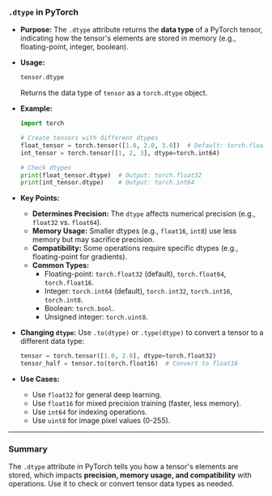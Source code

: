 

### **`.dtype` in PyTorch**

- **Purpose:** The `.dtype` attribute returns the **data type** of a PyTorch tensor, indicating how the tensor's elements are stored in memory (e.g., floating-point, integer, boolean).

- **Usage:**
  ```python
  tensor.dtype
  ```
  Returns the data type of `tensor` as a `torch.dtype` object.

- **Example:**
  ```python
  import torch

  # Create tensors with different dtypes
  float_tensor = torch.tensor([1.0, 2.0, 3.0])  # Default: torch.float32
  int_tensor = torch.tensor([1, 2, 3], dtype=torch.int64)

  # Check dtypes
  print(float_tensor.dtype)  # Output: torch.float32
  print(int_tensor.dtype)    # Output: torch.int64
  ```

- **Key Points:**
  - **Determines Precision:** The `dtype` affects numerical precision (e.g., `float32` vs. `float64`).
  - **Memory Usage:** Smaller dtypes (e.g., `float16`, `int8`) use less memory but may sacrifice precision.
  - **Compatibility:** Some operations require specific dtypes (e.g., floating-point for gradients).
  - **Common Types:**
    - Floating-point: `torch.float32` (default), `torch.float64`, `torch.float16`.
    - Integer: `torch.int64` (default), `torch.int32`, `torch.int16`, `torch.int8`.
    - Boolean: `torch.bool`.
    - Unsigned integer: `torch.uint8`.

- **Changing `dtype`:**
  Use `.to(dtype)` or `.type(dtype)` to convert a tensor to a different data type:
  ```python
  tensor = torch.tensor([1.0, 2.0], dtype=torch.float32)
  tensor_half = tensor.to(torch.float16)  # Convert to float16
  ```

- **Use Cases:**
  - Use `float32` for general deep learning.
  - Use `float16` for mixed precision training (faster, less memory).
  - Use `int64` for indexing operations.
  - Use `uint8` for image pixel values (0-255).

---

### **Summary**
The `.dtype` attribute in PyTorch tells you how a tensor's elements are stored, which impacts **precision, memory usage, and compatibility** with operations. Use it to check or convert tensor data types as needed.